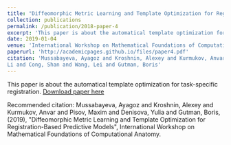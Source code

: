 ```yaml
---
title: "Diffeomorphic Metric Learning and Template Optimization for Registration-Based Predictive Models"
collection: publications
permalink: /publication/2018-paper-4
excerpt: 'This paper is about the automatical template optimization for task-specific registration.'
date: 2019-01-04
venue: 'International Workshop on Mathematical Foundations of Computational Anatomy'
paperurl: 'http://academicpages.github.io/files/paper4.pdf'
citation: 'Mussabayeva, Ayagoz and Kroshnin, Alexey and Kurmukov, Anvar and Pisov, Maxim and Denisova, Yulia and Shen, 
Li and Cong, Shan and Wang, Lei and Gutman, Boris'
---
```

This paper is about the automatical template optimization for task-specific registration.
[Download paper here](http://ayagoz.github.io/files/paper4.pdf)

Recommended citation: Mussabayeva, Ayagoz and Kroshnin, Alexey and Kurmukov, Anvar and Pisov, Maxim and Denisova, 
Yulia and Gutman, Boris, (2019), "Diffeomorphic Metric Learning and Template Optimization for Registration-Based 
Predictive Models", International Workshop on Mathematical Foundations of Computational 
Anatomy.

